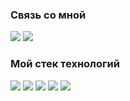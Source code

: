 ### Связь со мной

[<img src="https://img.shields.io/badge/VK-161B22?style=for-the-badge&logo=vk&logoColor=ffffff">](http://vk.com/matvenoid) [<img src="https://img.shields.io/badge/Telegram-161B22?style=for-the-badge&logo=telegram&logoColor=ffffff">](https://t.me/matvenoid)

### Мой стек технологий

<img src="https://img.shields.io/badge/python-161B22?style=for-the-badge&logo=python&logoColor=ffffff"> <img src="https://img.shields.io/badge/html-161B22?style=for-the-badge&logo=html5&logoColor=ffffff"> <img src="https://img.shields.io/badge/css-161B22?style=for-the-badge&logo=css3&logoColor=ffffff"> <img src="https://img.shields.io/badge/postgresql-161B22?style=for-the-badge&logo=postgresql&logoColor=ffffff"> <img src="https://img.shields.io/badge/django-161B22?style=for-the-badge&logo=django&logoColor=ffffff">
<!--
**ivanov-matvey/ivanov-matvey** is a ✨ _special_ ✨ repository because its `README.md` (this file) appears on your GitHub profile.

Here are some ideas to get you started:

- 🔭 I’m currently working on ...
- 🌱 I’m currently learning ...
- 👯 I’m looking to collaborate on ...
- 🤔 I’m looking for help with ...
- 💬 Ask me about ...
- 📫 How to reach me: ...
- 😄 Pronouns: ...
- ⚡ Fun fact: ...
-->
